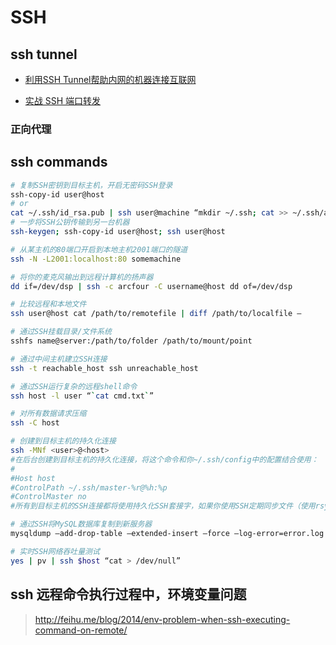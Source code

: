 SSH
===

## ssh tunnel

- [利用SSH Tunnel帮助内网的机器连接互联网](https://www-304.ibm.com/connections/blogs/liuxx/entry/%25e5%2588%25a9%25e7%2594%25a8ssh_tunnel%25e5%25b8%25ae%25e5%258a%25a9%25e5%2586%2585%25e7%25bd%2591%25e7%259a%2584%25e6%259c%25ba%25e5%2599%25a8%25e8%25bf%259e%25e6%258e%25a5%25e4%25ba%2592%25e8%2581%2594%25e7%25bd%259158?lang=tr_tr)

- [实战 SSH 端口转发](https://www.ibm.com/developerworks/cn/linux/l-cn-sshforward/)

### 正向代理

## ssh commands

```sh
# 复制SSH密钥到目标主机，开启无密码SSH登录
ssh-copy-id user@host
# or
cat ~/.ssh/id_rsa.pub | ssh user@machine “mkdir ~/.ssh; cat >> ~/.ssh/authorized_keys”
# 一步将SSH公钥传输到另一台机器
ssh-keygen; ssh-copy-id user@host; ssh user@host

# 从某主机的80端口开启到本地主机2001端口的隧道
ssh -N -L2001:localhost:80 somemachine

# 将你的麦克风输出到远程计算机的扬声器
dd if=/dev/dsp | ssh -c arcfour -C username@host dd of=/dev/dsp

# 比较远程和本地文件
ssh user@host cat /path/to/remotefile | diff /path/to/localfile –

# 通过SSH挂载目录/文件系统
sshfs name@server:/path/to/folder /path/to/mount/point

# 通过中间主机建立SSH连接
ssh -t reachable_host ssh unreachable_host

# 通过SSH运行复杂的远程shell命令
ssh host -l user “`cat cmd.txt`”

# 对所有数据请求压缩
ssh -C host

# 创建到目标主机的持久化连接
ssh -MNf <user>@<host>
#在后台创建到目标主机的持久化连接，将这个命令和你~/.ssh/config中的配置结合使用：
#
#Host host
#ControlPath ~/.ssh/master-%r@%h:%p
#ControlMaster no
#所有到目标主机的SSH连接都将使用持久化SSH套接字，如果你使用SSH定期同步文件（使用rsync/sftp/cvs/svn），这个命令将非常有用，因为每次打开一个SSH连接时不会创建新的套接字。

# 通过SSH将MySQL数据库复制到新服务器
mysqldump –add-drop-table –extended-insert –force –log-error=error.log -uUSER -pPASS OLD_DB_NAME | ssh -C user@newhost “mysql -uUSER -pPASS NEW_DB_NAME”

# 实时SSH网络吞吐量测试
yes | pv | ssh $host “cat > /dev/null”
```

## ssh 远程命令执行过程中，环境变量问题

> http://feihu.me/blog/2014/env-problem-when-ssh-executing-command-on-remote/
